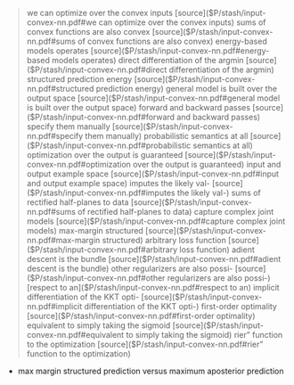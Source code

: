  > we can optimize over the convex inputs [source]($P/stash/input-convex-nn.pdf#we can optimize over the convex inputs)
 > sums of convex functions are also convex [source]($P/stash/input-convex-nn.pdf#sums of convex functions are also convex)
 > energy-based models operates [source]($P/stash/input-convex-nn.pdf#energy-based models operates)
 > direct differentiation of the argmin [source]($P/stash/input-convex-nn.pdf#direct differentiation of the argmin)
 > structured prediction energy [source]($P/stash/input-convex-nn.pdf#structured prediction energy)
 > general model is built over the output space [source]($P/stash/input-convex-nn.pdf#general model is built over the output space)
 > forward and backward passes [source]($P/stash/input-convex-nn.pdf#forward and backward passes)
 > specify them manually [source]($P/stash/input-convex-nn.pdf#specify them manually)
 > probabilistic semantics at all [source]($P/stash/input-convex-nn.pdf#probabilistic semantics at all)
 > optimization over the output is guaranteed [source]($P/stash/input-convex-nn.pdf#optimization over the output is guaranteed)
 > input and output example space [source]($P/stash/input-convex-nn.pdf#input and output example space)
 > imputes the likely val- [source]($P/stash/input-convex-nn.pdf#imputes the likely val-)
 > sums of rectified half-planes to data [source]($P/stash/input-convex-nn.pdf#sums of rectified half-planes to data)
 > capture complex joint models [source]($P/stash/input-convex-nn.pdf#capture complex joint models)
 > max-margin structured [source]($P/stash/input-convex-nn.pdf#max-margin structured)
 > arbitrary loss function [source]($P/stash/input-convex-nn.pdf#arbitrary loss function)
 > adient descent is the bundle [source]($P/stash/input-convex-nn.pdf#adient descent is the bundle)
 > other regularizers are also possi- [source]($P/stash/input-convex-nn.pdf#other regularizers are also possi-)
 > [respect to an]($P/stash/input-convex-nn.pdf#respect to an)
 > implicit differentiation of the KKT opti- [source]($P/stash/input-convex-nn.pdf#implicit differentiation of the KKT opti-)
 > first-order optimality [source]($P/stash/input-convex-nn.pdf#first-order optimality)
 > equivalent to simply taking the sigmoid [source]($P/stash/input-convex-nn.pdf#equivalent to simply taking the sigmoid)
 > rier” function to the optimization [source]($P/stash/input-convex-nn.pdf#rier” function to the optimization)

  - max margin structured prediction versus maximum aposterior prediction
